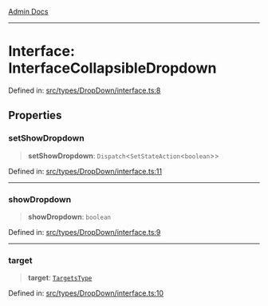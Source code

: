 [Admin Docs](/)

***

# Interface: InterfaceCollapsibleDropdown

Defined in: [src/types/DropDown/interface.ts:8](https://github.com/PalisadoesFoundation/talawa-admin/blob/main/src/types/DropDown/interface.ts#L8)

## Properties

### setShowDropdown

> **setShowDropdown**: `Dispatch`\<`SetStateAction`\<`boolean`\>\>

Defined in: [src/types/DropDown/interface.ts:11](https://github.com/PalisadoesFoundation/talawa-admin/blob/main/src/types/DropDown/interface.ts#L11)

***

### showDropdown

> **showDropdown**: `boolean`

Defined in: [src/types/DropDown/interface.ts:9](https://github.com/PalisadoesFoundation/talawa-admin/blob/main/src/types/DropDown/interface.ts#L9)

***

### target

> **target**: [`TargetsType`](../../../../state/reducers/routesReducer/type-aliases/TargetsType.md)

Defined in: [src/types/DropDown/interface.ts:10](https://github.com/PalisadoesFoundation/talawa-admin/blob/main/src/types/DropDown/interface.ts#L10)
